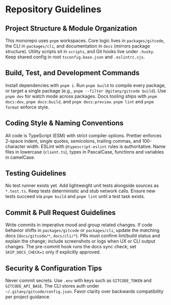 # Repository Guidelines

## Project Structure & Module Organization

This monorepo uses `pnpm` workspaces. Core logic lives in `packages/gitcode`, the CLI in `packages/cli`, and documentation in `docs` (mirrors package structure). Utility scripts sit in `scripts`, and Git hooks live under `.husky`. Keep shared config in root `tsconfig.base.json` and `.eslintrc.cjs`.

## Build, Test, and Development Commands

Install dependencies with `pnpm i`. Run `pnpm build` to compile every package, or target a single package (e.g., `pnpm --filter @gitany/gitcode build`). Use `pnpm dev` for watch mode across packages. Docs tooling ships with `pnpm docs:dev`, `pnpm docs:build`, and `pnpm docs:preview`. `pnpm lint` and `pnpm format` enforce style.

## Coding Style & Naming Conventions

All code is TypeScript (ESM) with strict compiler options. Prettier enforces 2-space indent, single quotes, semicolons, trailing commas, and 100-character width. ESLint with `@typescript-eslint` rules is authoritative. Name files in lowercase (`client.ts`), types in PascalCase, functions and variables in camelCase.

## Testing Guidelines

No test runner exists yet. Add lightweight unit tests alongside sources as `*.test.ts`. Keep tests deterministic and stub network calls. Ensure new tests succeed via `pnpm build` and `pnpm lint` until a test task exists.

## Commit & Pull Request Guidelines

Write commits in imperative mood and group related changes. If code behavior shifts in `packages/gitcode` or `packages/cli`, update the matching docs (`docs/gitcode/*`, `docs/cli/*`). PRs must confirm lint/build status and explain the change; include screenshots or logs when UX or CLI output changes. The pre-commit hook runs the docs sync check; set `SKIP_DOCS_CHECK=1` only if explicitly approved.

## Security & Configuration Tips

Never commit secrets. Use `.env` with keys such as `GITCODE_TOKEN` and `GITCODE_API_BASE`. The CLI stores auth under `~/.gitany/gitcode/config.json`. Favor clarity over backwards compatibility per project guidance.
